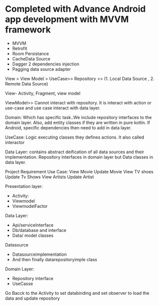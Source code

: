 # Completed with Advance Android app development with MVVM framework
 + MVVM
 + Retrofit
 + Room Persistance
 + CacheData Source
 + Dagger 2 dependencies  injection
 + Pagging data source adapter
 
 View > View Model > UseCase>> Repository >> (1. Local Data Source , 2. Remote Data Source)
 
 
 View- Activity, Fragment, view model
 
 ViewModel>> Cannot interact with repository. It is interact with action or use-case and use case interact with data layer.
 
 Domain: Which has specific task..We include repository interfaces to the domain layer. Also, add entity classes if they are written in pure kotlin. If Android, specific dependencies then need to add in data layer. 
 
 UseCase: Logic executing classes they defines actions. It also called interactor
 
 Data Layer: contains abstract deification of all data sources and their implementation. Repository interfaces in domain layer but Data classes in data layer.
 
 
 Project Requirement Use Case: 
 View Movie
 Update Movie
 View TV shoes
 Update Tv Shows
 View Artists
 Update Artist

Presentation layer:
 + Activity:
 + Viewmodel
 + ViewmodelFactor

Data Layer:
 + Api/serviceInterface
 + Db/database and interface
 + Data/ model classes

Datasource
 + Datasourceimplementation
 + And then finally datarepositoryimple class 

Domain Layer:
 + Repository interface
 + UseCasse
 
 Go Bacck to the Activity to set databinding and set observer to load the data and update repository




